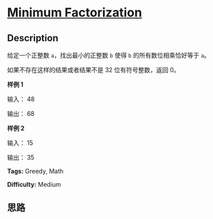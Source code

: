 # [Minimum Factorization][title]

## Description

给定一个正整数 `a`，找出最小的正整数 `b` 使得 `b` 的所有数位相乘恰好等于 `a`。

如果不存在这样的结果或者结果不是 32 位有符号整数，返回 0。



**样例 1**

输入：
            48     

输出：
            68



**样例 2**

输入：
            15    

输出：
            35




**Tags:** Greedy, Math

**Difficulty:** Medium

## 思路

[title]: https://leetcode-cn.com/problems/minimum-factorization
